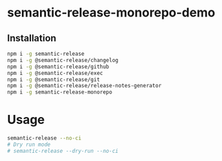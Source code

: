# semantic-release-monorepo-demo


## Installation

```bash
npm i -g semantic-release
npm i -g @semantic-release/changelog
npm i -g @semantic-release/github
npm i -g @semantic-release/exec
npm i -g @semantic-release/git
npm i -g @semantic-release/release-notes-generator
npm i -g semantic-release-monorepo
```

# Usage

```bash
semantic-release --no-ci
# Dry run mode
# semantic-release --dry-run --no-ci
```

